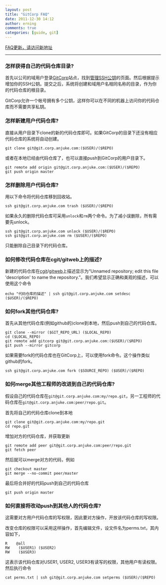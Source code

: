 ```yaml
---
layout: post
title: "GitCorp FAQ"
date: 2011-12-30 14:12
author: erning
comments: true
categories: [guide, git]
---
```


[FAQ更新，请访问新地址](/blog/2012/04/24/gitcorp-faq/)

<!-- more -->

--------------------

### 怎样获得自己的代码仓库目录?

首先以公司的域用户登录[GitCorp][1]站点，找到[管理SSH公钥][2]的页面。然后根据提示增加你的SSH公钥。提交之后，系统将创建和域用户名相同名称的目录，作为你的代码仓库的根目录。

GitCorp允许一个帐号拥有多个公钥，这样你可以在不同的机器上访问你的代码仓库而不需要共享私钥。

### 怎样新建用户代码仓库?

直接从用户目录下clone的新的代码仓库即可。如果GitCorp的目录下还没有相应代码仓库的系统将自动创建。

    git clone git@git.corp.anjuke.com:($USER)/($REPO)

或者在本地已经由代码仓库了，也可以直接push到GitCorp的用户目录下。

    git remote add origin git@git.corp.anjuke.com:($USER)/($REPO)
    git push origin master


### 怎样删除用户代码仓库?

用以下命令将代码仓库移到回收站。

    ssh git@git.corp.anjuke.com trash ($USER)/($REPO)

如果永久的删除代码仓库可采用`unlock`和`rm`两个命令。为了减小误删除，所有需要先unlock。
  
    ssh git@git.corp.anjuke.com unlock ($USER)/($REPO)
    ssh git@git.corp.anjuke.com rm ($USER)/($REPO)

只能删除自己目录下的代码仓库。

### 如何修改代码仓库在cgit/gitweb上的描述?

新建的代码仓库在[cgit][3]/[gitweb][4]上描述显示为“Unnamed repository; edit this file 'description' to name the repository.”。我们希望显示正确和美观的描述，可以使用这个命令

    echo "代码仓库的描述" | ssh git@git.corp.anjuke.com setdesc ($USER)/($REPO)

### 如何fork其他代码仓库?

首先从其他代码仓库(例如github的)clone到本地，然后push到自己的代码仓库。

    git clone --mirror ($GIT_REPO_URL) ($LOCAL_REPO)
    cd ($LOCAL_REPO)
    git remote add gitcorp git@git.corp.anjuke.com:($USER)/($REPO)
    git push --mirror gitcorp

如果需要fork的代码仓库也在GitCorp上，可以使用fork命令。这个操作类似github的fork。

    ssh git@git.corp.anjuke.com fork ($SOURCE_REPO) ($USER)/($REPO)

### 如何merge其他工程师的改进到自己的代码仓库?

假设自己的代码仓库在`git@git.corp.anjuke.com:my/repo.git`，另一工程师的代码仓库在`git@git.corp.anjuke.com:peer/repo.git`。

首先将自己的代码仓库clone到本地

    git clone git@git.corp.anjuke.com:my/repo.git
    cd repo.git

增加对方的代码仓库，并获取更新

    git remote add peer git@git.corp.anjuke.com:peer/repo.git
    git fetch peer

然后就可以merge对方的代码，例如

    git checkout master
    git merge --no-commit peer/master

最后将合并好的代码push到自己的代码仓库

    git push origin master

### 如何直接将改动push到其他人的代码仓库?

这需要对方用户代码仓库的写权限，因此要对方操作，开放该代码仓库的写权限。

改变仓库的权限可以采用这样操作，首先编辑文件，设文件名为perms.txt，其内容如下，

    R    @all
    RW    ($USER1) ($USER2)
    RW    ($USER3)

这表示该代码仓库对USER1, USER2, USER3有读写的权限，其他用户有读权限。然后执行命令

    cat perms.txt | ssh git@git.corp.anjuke.com setperms ($USER)/($REPO)


  [1]: http://git.corp.anjuke.com
  [2]: http://git.corp.anjuke.com/account/ssh
  [3]: http://git.corp.anjuke.com/cgit
  [4]: http://git.corp.anjuke.com/gitweb
